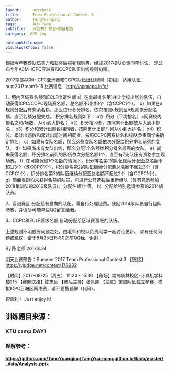 ```yaml
---
layout:     notebook
title:      Team Professional Contest 3
author:     TangYuanqing
tags: 		ACM Team
subtitle:   综合赛3 预告+题解报告
category:  ACM Log

notebookfilename:
visualworkflow: false
---
```


根据今年我校队伍实力和获奖后报销规则等，经过2017校队负责同学讨论，
现公布今年ACM-ICPC亚洲赛和CCPC队伍出线规则初稿。

2017南邮ACM-ICPC亚洲赛和CCPC队伍出线规则（初稿）
适用队伍：nupt2017team1-15
比赛信息：http://acmicpc.info/


1、境内区域赛名额和ECLF申请名额
a）在南邮排名第1并让学校出线的队伍，自动获得ICPC/CCPC现场赛名额，总名额不超过3个（含CCPC1个）。
b）如果在a规则分配后有剩余名额，那么进行积分排名，依次按照c规则至h规则来分配名额，直至名额分配完成。
积分排名规则如下：
b1）积分（平均排名）=网赛校内排名之和/场数，从小到大排名；
b2）积分相同者，按照累计出题数从大到小排名；
b3）积分和累计出题数相同者，按照累计出题时间从小到大排名；
b4）积分、累计出题数和累计出题时间相同者，按照CCPC网赛排名和校队负责同学来确定排名。
c）如果有女队名额，那么这些女队名额依次分配给积分排名前列的女队。
d）如果尚未有女队出线，那么分配1个名额给积分排名最高的女队。
e）尚未获得名额、积分排名前列的队伍依次分配名额1个，直至有7支队伍有资格参加现场赛。
f）在可能保留1个名额的情况下，积分排名第1的队伍继续分配至总名额不超过3个（含CCPC1个），积分排名第2的队伍继续分配至总名额不超过3个（含 CCPC1个），积分排名第3的队伍继续分配至总名额不超过2个（含CCPC1个）。
g）前面规则均未获得名额的队员，将进行公开选拔后重新组队（含有意愿参加2018集训队的2016级队员），分配名额1个等。
h）分配给特别邀请参赛的2014级队员。

2、香港赛区
分配给有意向的队伍，需自行处理经费。鼓励2014级队员自行组队参赛，并请尽可能早些QQ留言给我。

3、CCPC和ECLF晋级名额
自动分配给区域赛晋级的队伍。

上述规则不明或有问题之处，由老师和校队负责同学一起讨论更新。
如有任何问题或建议，请于8月25日15:30之前QQ我，谢谢！

By 陈老师
2017.8.24

明天比赛预告：Summer 2017 Team Professional Contest 3
【链接】<https://vjudge.net/contest/176932>

【时间】2017-08-25（周五） 11:30 - 15:30
【赛场】南邮仙林校区-计算机学科楼215
【赛题联络】陈志远
【赛后主持】张佩迎
【注意】按照队伍独立参赛，模拟ICPC亚洲区网络赛，请不要搜题解（代码）。

祝顺利！
Just enjoy it!


## 训练题目来源：  
### KTU camp DAY1  

### 题解参考：  
#### <https://github.com/TangYuanqing/TangYuanqing.github.io/blob/master/_data/Analysis.pptx>
